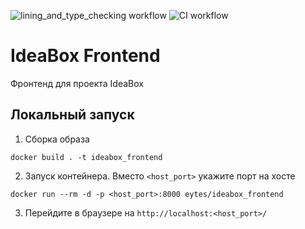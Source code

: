 ![lining_and_type_checking workflow](https://github.com/eytes/IdeaBox_frontend/actions/workflows/lining_and_type_checking.yml/badge.svg) ![CI workflow](https://github.com/eytes/IdeaBox_frontend/actions/workflows/CI.yml/badge.svg)

# IdeaBox Frontend

Фронтенд для проекта IdeaBox

## Локальный запуск

1. Сборка образа

```commandline
docker build . -t ideabox_frontend 
```

2. Запуск контейнера. Вместо `<host_port>` укажите порт на хосте

```commandline
docker run --rm -d -p <host_port>:8000 eytes/ideabox_frontend
```

3. Перейдите в браузере на `http://localhost:<host_port>/`